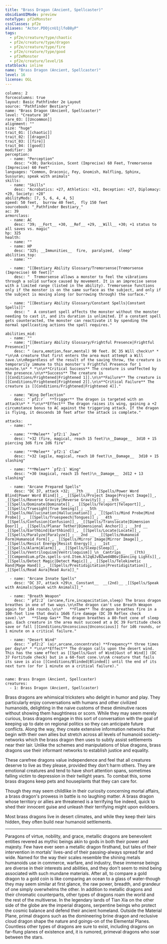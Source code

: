 ```yaml
---
title: "Brass Dragon (Ancient, Spellcaster)"
obsidianUIMode: preview
noteType: pf2eMonster
cssClasses: pf2e
aliases: "Actor.PDOjcnU1jlfoB8yP" 
tags:
  - pf2e/creature/type/chaotic
  - pf2e/creature/type/dragon
  - pf2e/creature/type/fire
  - pf2e/creature/type/good
  - pf2eMonster
  - pf2e/creature/level/16
statblock: inline
name: "Brass Dragon (Ancient, Spellcaster)"
level: 16
license: OGL
---
```


```statblock
columns: 2
forcecolumns: true
layout: Basic Pathfinder 2e Layout
source: "Pathfinder Bestiary"
name: "Brass Dragon (Ancient, Spellcaster)"
level: "Creature 16"
rare_03: [[Uncommon]]
alignment: ""
size: "huge"
trait_01: [[chaotic]]
trait_02: [[dragon]]
trait_03: [[fire]]
trait_04: [[good]]
modifier: 30
perception:
  - name: "Perception"
    desc: "+30; Darkvision, Scent (Imprecise) 60 Feet, Tremorsense (Imprecise) 60 Feet"
languages: "Common, Draconic, Fey, Gnomish, Halfling, Sphinx, Sussuran; speak with animals"
skills:
  - name: "Skills"
    desc: "Acrobatics: +27, Athletics: +31, Deception: +27, Diplomacy: +29, Society: +28"
abilityMods: [7, 5, 6, 4, 4, 5]
speed: 50 feet,  burrow 40 feet,  fly 150 feet
sourcebook: "_Pathfinder Bestiary_"
ac: 39
armorclass:
  - name: AC
    desc: "39; __Fort__ +30, __Ref__ +29, __Will__ +30; +1 status to all saves vs. magic"
hp: 325
health:
  - name: ""
  - name: HP
    desc: "325; __Immunities__  fire,  paralyzed,  sleep"
abilities_top:
  - name: ""

  - name: "[[Bestiary Ability Glossary/Tremorsense|Tremorsense (Imprecise) 60 feet]]"
    desc: "  Tremorsense allows a monster to feel the vibrations through a solid surface caused by movement. It is an imprecise sense with a limited range (listed in the ability). Tremorsense functions only if the monster is on the same surface as the subject, and only if the subject is moving along (or burrowing through) the surface."

  - name: "[[Bestiary Ability Glossary/Constant Spells|Constant Spells]]"
    desc: "  A constant spell affects the monster without the monster needing to cast it, and its duration is unlimited. If a constant spell gets counteracted, the monster can reactivate it by spending the normal spellcasting actions the spell requires."

abilities_mid:
  - name: ""
  - name: "[[Bestiary Ability Glossary/Frightful Presence|Frightful Presence]]"
    desc: " (aura,emotion,fear,mental) 90 feet. DC 35 Will check\n* * *\n\nA creature that first enters the area must attempt a Will save.\n\nRegardless of the result of the saving throw, the creature is temporarily immune to this monster's Frightful Presence for 1 minute.\n* * *\n\n**Critical Success** The creature is unaffected by the presence.\n\n**Success** The creature is [[Conditions/Frightened|Frightened 1]].\n\n**Failure** The creature is [[Conditions/Frightened|Frightened 2]].\n\n**Critical Failure** The creature is [[Conditions/Frightened|Frightened 4]]."

  - name: "Wing Deflection"
    desc: "`pf2:r`  **Trigger** The dragon is targeted with an attack\n* * *\n\n**Effect** The dragon raises its wing, gaining a +2 circumstance bonus to AC against the triggering attack. If the dragon is flying, it descends 10 feet after the attack is complete."

attacks:
  - name: ""

  - name: "**Melee** `pf2:1` Jaws"
    desc: "+32 (fire, magical, reach 15 feet)\n__Damage__  3d10 + 15 piercing 3d6 fire 2d6 fire"

  - name: "**Melee** `pf2:1` Claw"
    desc: "+32 (agile, magical, reach 10 feet)\n__Damage__  3d10 + 15 slashing"

  - name: "**Melee** `pf2:1` Wing"
    desc: "+30 (magical, reach 15 feet)\n__Damage__  2d12 + 13 slashing"

  - name: "Arcane Prepared Spells"
    desc: "DC 37, attack +32; __7th __  _[[Spells/Power Word Blind|Power Word Blind]]_, _[[Spells/Project Image|Project Image]]_, _[[Spells/Reverse Gravity|Reverse Gravity]]_; __6th __  _[[Spells/Dominate|Dominate]]_, _[[Spells/Teleport|Teleport]]_, _[[Spells/Truesight|True Seeing]]_; __5th __  _[[Spells/Hallucination|Hallucination]]_, _[[Spells/Mind Probe|Mind Probe]]_, _[[Spells/Truespeech|Tongues]]_; __4th __  _[[Spells/Confusion|Confusion]]_, _[[Spells/Translocate|Dimension Door]]_, _[[Spells/Planar Tether|Dimensional Anchor]]_; __3rd __  _[[Spells/Earthbind|Earthbind]]_, _[[Spells/Locate|Locate]]_, _[[Spells/Paralyze|Paralyze]]_; __2nd __  _[[Spells/Humanoid Form|Humanoid Form]]_, _[[Spells/Mirror Image|Mirror Image]]_, _[[Spells/Resist Energy|Resist Energy]]_; __1st __  _[[Spells/Alarm|Alarm]]_, _[[Spells/Sleep|Sleep]]_, _[[Spells/Ventriloquism|Ventriloquism]]_\n__Cantrips__  __(7th)__ _[[Compendium.pf2e.spells-srd.Item.kl2q6JvBZwed4B6v|Dancing Lights]]_, _[[Spells/Detect Magic|Detect Magic]]_, _[[Spells/Telekinetic Hand|Mage Hand]]_, _[[Spells/Prestidigitation|Prestidigitation]]_, _[[Spells/Read Aura|Read Aura]]_"

  - name: "Arcane Innate Spells"
    desc: "DC 37, attack +29\n__Constant__  __(2nd)__ _[[Spells/Speak with Animals|Speak with Animals]]_"

  - name: "Breath Weapon"
    desc: "`pf2:2` (arcane,fire,incapacitation,sleep) The brass dragon breathes in one of two ways.\n\nThe dragon can't use Breath Weapon again for 1d4 rounds.\n\n*   **Flame** The dragon breathes fire in a 100-foot line that deals 16d6 fire damage (DC 39 Reflex check save).\n*   **Sleep Gas** The dragon breathes a 80-foot cone of sleep gas. Each creature in the area must succeed at a DC 39 Fortitude check save or fall [[Conditions/Unconscious|Unconscious]] for 1d6 rounds, or 1 minute on a critical failure."

  - name: "Desert Wind"
    desc: "`pf2:2` (air,arcane,concentrate) **Frequency** three times per day\n* * *\n\n**Effect** The dragon calls upon the desert wind. This has the same effect as [[Spells/Gust of Wind|Gust of Wind]] (DC 37 Fortitude check) but in a 60-foot cone.\n\nA creature that fails its save is also [[Conditions/Blinded|Blinded]] until the end of its next turn (or for 1 minute on a critical failure)."
 
```

```encounter-table
name: Brass Dragon (Ancient, Spellcaster)
creatures:
  - 1: Brass Dragon (Ancient, Spellcaster)
```



Brass dragons are whimsical tricksters who delight in humor and play. They particularly enjoy conversations with humans and other civilized humanoids, delighting in the naive customs of these diminutive races without showing them haughtiness or scorn. While they may seem merely curious, brass dragons engage in this sort of conversation with the goal of keeping up to date on regional politics so they can anticipate future conflicts. Along the way, they create extensive information networks that begin with their own allies but stretch across all levels of humanoid society-networks which the brass dragon then uses to subtly assist settlements near their lair. Unlike the schemes and manipulations of blue dragons, brass dragons use their informant networks to establish justice and equality.

These carefree dragons value independence and feel that all creatures deserve to live as they please, provided they don't harm others. They are emotional creatures and tend to have short attention spans, sometimes falling victim to depression in their twilight years. To combat this, some brass dragons keep pets and houseplants that they can care for.

Though they may seem childlike in their curiosity concerning mortal affairs, a brass dragon's prowess in battle is no laughing matter. A brass dragon whose territory or allies are threatened is a terrifying foe indeed, quick to shed their innocent guise and unleash their terrifying might upon evildoers.

Most brass dragons live in desert climates, and while they keep their lairs hidden, they often build near humanoid settlements.

* * *

Paragons of virtue, nobility, and grace, metallic dragons are benevolent entities revered as mythic beings akin to gods in both their power and majesty. Few have ever seen a metallic dragon firsthand, but tales of their intervention in mortals' lives-and of their passing-always spread far and wide. Named for the way their scales resemble the shining metals humanoids use in commerce, warfare, and industry, these immense beings are diverse in their interests and abilities, and they don't seem to mind being associated with such mundane materials. After all, to compare a gold dragon to a gold coin is like comparing an ocean to a glass of water-though they may seem similar at first glance, the raw power, breadth, and grandeur of one simply overwhelms the other. In addition to metallic dragons and their chromatic counterparts, other types of dragons roam the world and the rest of the multiverse. In the legendary lands of Tian Xia on the other side of the globe are the imperial dragons, serpentine beings who protect the cosmic balance and defend their ancient homeland. Outside the Material Plane, primal dragons such as the domineering brine dragon and reclusive cloud dragon shape the nature and goings-on of the Elemental Planes. Countless other types of dragons are sure to exist, including dragons on far-flung planes of existence and, it is rumored, primeval dragons who soar between the stars.
